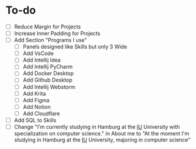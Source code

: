 # To-do

- [ ] Reduce Margin for Projects
- [ ] Increase Inner Padding for Projects
- [ ] Add Section "Programs I use"
  - [ ] Panels designed like Skills but only 3 Wide
  - [ ] Add VsCode
  - [ ] Add Intellij Idea
  - [ ] Add Intellij PyCharm
  - [ ] Add Docker Desktop
  - [ ] Add Github Desktop
  - [ ] Add Intellij Webstorm
  - [ ] Add Krita
  - [ ] Add Figma
  - [ ] Add Notion
  - [ ] Add Cloudflare
- [ ] Add SQL to Skills
- [ ] Change "I'm currently studying in Hamburg at the [IU](https://www.iu.de/) University with specialization on computer science." in About me to "At the moment I'm studying in Hamburg at the [IU](https://www.iu.de/) University, majoring in computer science"
